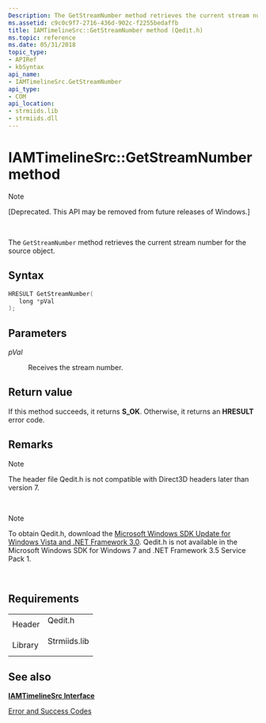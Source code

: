```yaml
---
Description: The GetStreamNumber method retrieves the current stream number for the source object.
ms.assetid: c9c0c9f7-2716-436d-902c-f2255bedaffb
title: IAMTimelineSrc::GetStreamNumber method (Qedit.h)
ms.topic: reference
ms.date: 05/31/2018
topic_type: 
- APIRef
- kbSyntax
api_name: 
- IAMTimelineSrc.GetStreamNumber
api_type: 
- COM
api_location: 
- strmiids.lib
- strmiids.dll
---
```


# IAMTimelineSrc::GetStreamNumber method

> [!Note]  
> \[Deprecated. This API may be removed from future releases of Windows.\]

 

The `GetStreamNumber` method retrieves the current stream number for the source object.

## Syntax


```C++
HRESULT GetStreamNumber(
   long *pVal
);
```



## Parameters

<dl> <dt>

*pVal* 
</dt> <dd>

Receives the stream number.

</dd> </dl>

## Return value

If this method succeeds, it returns **S\_OK**. Otherwise, it returns an **HRESULT** error code.

## Remarks

> [!Note]  
> The header file Qedit.h is not compatible with Direct3D headers later than version 7.

 

> [!Note]  
> To obtain Qedit.h, download the [Microsoft Windows SDK Update for Windows Vista and .NET Framework 3.0](https://msdn.microsoft.com/windowsvista/bb980924.aspx). Qedit.h is not available in the Microsoft Windows SDK for Windows 7 and .NET Framework 3.5 Service Pack 1.

 

## Requirements



|                    |                                                                                         |
|--------------------|-----------------------------------------------------------------------------------------|
| Header<br/>  | <dl> <dt>Qedit.h</dt> </dl>      |
| Library<br/> | <dl> <dt>Strmiids.lib</dt> </dl> |



## See also

<dl> <dt>

[**IAMTimelineSrc Interface**](iamtimelinesrc.md)
</dt> <dt>

[Error and Success Codes](error-and-success-codes.md)
</dt> </dl>

 

 




